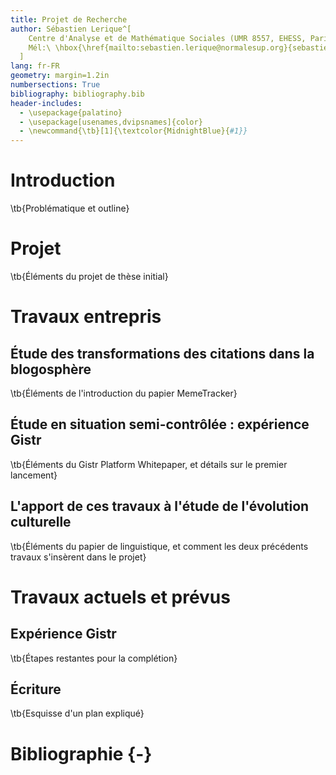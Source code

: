 ```yaml
---
title: Projet de Recherche
author: Sébastien Lerique^[
    Centre d'Analyse et de Mathématique Sociales (UMR 8557, EHESS, Paris), et Centre Marc Bloch (Berlin).
    Mél:\ \hbox{\href{mailto:sebastien.lerique@normalesup.org}{sebastien.lerique@normalesup.org}}.
  ]
lang: fr-FR
geometry: margin=1.2in
numbersections: True
bibliography: bibliography.bib
header-includes:
  - \usepackage{palatino}
  - \usepackage[usenames,dvipsnames]{color}
  - \newcommand{\tb}[1]{\textcolor{MidnightBlue}{#1}}
---
```



Introduction
============

\tb{Problématique et outline}

Projet
======

\tb{Éléments du projet de thèse initial}

Travaux entrepris
=================

Étude des transformations des citations dans la blogosphère
-----------------------------------------------------------

\tb{Éléments de l'introduction du papier MemeTracker}

Étude en situation semi-contrôlée : expérience Gistr
-----------------------------------------------------

\tb{Éléments du Gistr Platform Whitepaper, et détails sur le premier lancement}

L'apport de ces travaux à l'étude de l'évolution culturelle
-----------------------------------------------------------

\tb{Éléments du papier de linguistique, et comment les deux précédents travaux s'insèrent dans le projet}

Travaux actuels et prévus
=========================

Expérience Gistr
----------------

\tb{Étapes restantes pour la complétion}

Écriture
--------

\tb{Esquisse d'un plan expliqué}

Bibliographie {-}
=============
